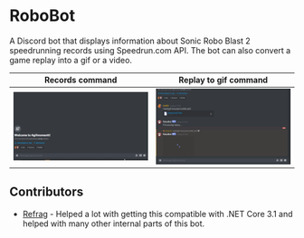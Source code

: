 # RoboBot
A Discord bot that displays information about Sonic Robo Blast 2 speedrunning records using Speedrun.com API. 
The bot can also convert a game replay into a gif or a video.





Records command   |  Replay to gif command
:----------------:|:----------------------:
 ![Replay to gif converter](ExampleRepToGif.gif) |  ![Records command example](ExampleRecords.gif) 

## Contributors

* [Refrag](https://github.com/R3FR4G) - Helped a lot with getting this compatible with .NET Core 3.1 and helped with many other internal parts of this bot.
